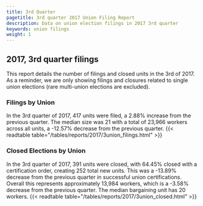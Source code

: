 ```yaml
---
title: 3rd Quarter 
pagetitle: 3rd quarter 2017 Union Filing Report
description: Data on union election filings in 2017 3rd quarter 
keywords: union filings
weight: 1
---
```


## 2017, 3rd quarter filings

This report details the number of filings and closed units in the 3rd of 2017. As a reminder, we are only showing filings and closures related to single union elections (rare multi-union elections are excluded).

### Filings by Union
In the 3rd quarter of 2017, 417 units were filed, a 2.88% increase from the previous quarter. The median size was 21 with a total of 23,966 workers across all units, a -12.57% decrease from the previous quarter.
{{< readtable table="/tables/reports/2017/3union_filings.html" >}}

### Closed Elections by Union
In the 3rd quarter of 2017, 391 units were closed, with 64.45% closed with a certification order, creating 252 total new units. This was a -13.89% decrease from the previous quarter in successful union certifications. Overall this represents approximately 13,984 workers, which is a -3.58% decrease from the previous quarter. The median bargaining unit has 20 workers.
{{< readtable table="/tables/reports/2017/3union_closed.html" >}}
